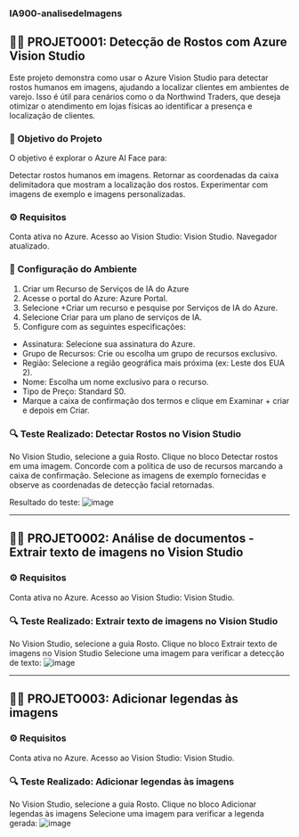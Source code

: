 ### IA900-analisedeImagens
## 🕵️‍♂️ PROJETO001: Detecção de Rostos com Azure Vision Studio
Este projeto demonstra como usar o Azure Vision Studio para detectar rostos humanos em imagens, ajudando a localizar clientes em ambientes de varejo. Isso é útil para cenários como o da Northwind Traders, que deseja otimizar o atendimento em lojas físicas ao identificar a presença e localização de clientes. 

### 🎯 Objetivo do Projeto
O objetivo é explorar o Azure AI Face para:

Detectar rostos humanos em imagens.
Retornar as coordenadas da caixa delimitadora que mostram a localização dos rostos.
Experimentar com imagens de exemplo e imagens personalizadas.

### ⚙️ Requisitos
Conta ativa no Azure.
Acesso ao Vision Studio: Vision Studio.
Navegador atualizado.

### 🚀 Configuração do Ambiente
1. Criar um Recurso de Serviços de IA do Azure
2. Acesse o portal do Azure: Azure Portal.
3. Selecione +Criar um recurso e pesquise por Serviços de IA do Azure.
4. Selecione Criar para um plano de serviços de IA.
5. Configure com as seguintes especificações:
- Assinatura: Selecione sua assinatura do Azure.
- Grupo de Recursos: Crie ou escolha um grupo de recursos exclusivo.
- Região: Selecione a região geográfica mais próxima (ex: Leste dos EUA 2).
- Nome: Escolha um nome exclusivo para o recurso.
- Tipo de Preço: Standard S0.
- Marque a caixa de confirmação dos termos e clique em Examinar + criar e depois em Criar.

### 🔍 Teste Realizado: Detectar Rostos no Vision Studio
No Vision Studio, selecione a guia Rosto.
Clique no bloco Detectar rostos em uma imagem.
Concorde com a política de uso de recursos marcando a caixa de confirmação.
Selecione as imagens de exemplo fornecidas e observe as coordenadas de detecção facial retornadas.

Resultado do teste: 
![image](https://github.com/user-attachments/assets/4c23bc62-d9d4-4a69-9501-7486841da0d6)

---

## 🕵️‍♂️ PROJETO002: Análise de documentos - Extrair texto de imagens no Vision Studio

### ⚙️ Requisitos
Conta ativa no Azure.
Acesso ao Vision Studio: Vision Studio.


### 🔍 Teste Realizado: Extrair texto de imagens no Vision Studio
No Vision Studio, selecione a guia Rosto.
Clique no bloco Extrair texto de imagens no Vision Studio
Selecione uma imagem para verificar a detecção de texto: 
![image](https://github.com/user-attachments/assets/dd8c7d08-7d26-4b53-99c8-c706b87a92f9)

---

## 🕵️‍♂️ PROJETO003:  Adicionar legendas às imagens

### ⚙️ Requisitos
Conta ativa no Azure.
Acesso ao Vision Studio: Vision Studio.


### 🔍 Teste Realizado: Adicionar legendas às imagens
No Vision Studio, selecione a guia Rosto.
Clique no bloco Adicionar legendas às imagens
Selecione uma imagem para verificar a legenda gerada:
![image](https://github.com/user-attachments/assets/c0c55b60-efb6-474d-9748-fc9233a75cb7)

